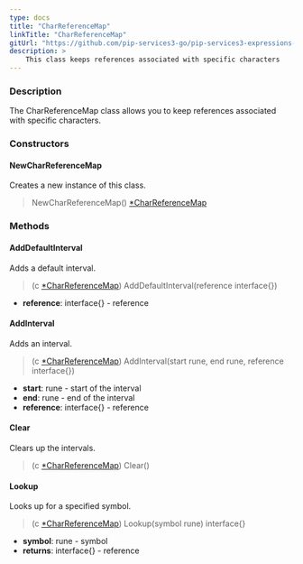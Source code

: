 ```yaml
---
type: docs
title: "CharReferenceMap"
linkTitle: "CharReferenceMap"
gitUrl: "https://github.com/pip-services3-go/pip-services3-expressions-go"
description: > 
    This class keeps references associated with specific characters
---
```


### Description

The CharReferenceMap class allows you to keep references associated with specific characters.

### Constructors

#### NewCharReferenceMap
Creates a new instance of this class.

> NewCharReferenceMap() [*CharReferenceMap]()


### Methods

#### AddDefaultInterval
Adds a default interval.

> (c [*CharReferenceMap]()) AddDefaultInterval(reference interface{})

- **reference**: interface{} - reference


#### AddInterval
Adds an interval.

> (c [*CharReferenceMap]()) AddInterval(start rune, end rune, reference interface{})

- **start**: rune - start of the interval
- **end**: rune - end of the interval
- **reference**: interface{} - reference


#### Clear
Clears up the intervals.

> (c [*CharReferenceMap]()) Clear()


#### Lookup
Looks up for a specified symbol.

> (c [*CharReferenceMap]()) Lookup(symbol rune) interface{}

- **symbol**: rune - symbol
- **returns**: interface{} - reference
